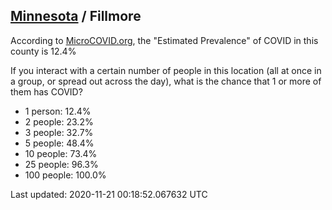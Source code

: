 
## [Minnesota](/united-states/minnesota) / Fillmore

According to [MicroCOVID.org](http://microcovid.org),
the "Estimated Prevalence" of COVID in this county is 12.4%

If you interact with a certain number of people in this location
(all at once in a group, or spread out across the day), what is the chance that
1 or more of them has COVID?

- 1 person: 12.4%
- 2 people: 23.2%
- 3 people: 32.7%
- 5 people: 48.4%
- 10 people: 73.4%
- 25 people: 96.3%
- 100 people: 100.0%

Last updated: 2020-11-21 00:18:52.067632 UTC
